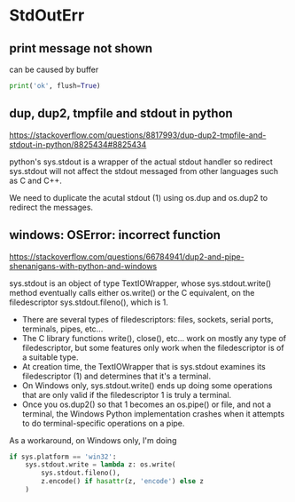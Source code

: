 # StdOutErr

## print message not shown
can be caused by buffer
```py
print('ok', flush=True)
```

## dup, dup2, tmpfile and stdout in python
https://stackoverflow.com/questions/8817993/dup-dup2-tmpfile-and-stdout-in-python/8825434#8825434

python's sys.stdout is a wrapper of the actual stdout handler so redirect sys.stdout will not affect the stdout messaged from other languages such as C and C++.

We need to duplicate the acutal stdout (1) using os.dup and os.dup2 to redirect the messages.

## windows: OSError: incorrect function
https://stackoverflow.com/questions/66784941/dup2-and-pipe-shenanigans-with-python-and-windows

sys.stdout is an object of type TextIOWrapper, whose sys.stdout.write() method eventually calls either os.write() or the C equivalent, on the filedescriptor sys.stdout.fileno(), which is 1.

- There are several types of filedescriptors: files, sockets, serial ports, terminals, pipes, etc...
- The C library functions write(), close(), etc... work on mostly any type of filedescriptor, but some features only work when the filedescriptor is of a suitable type.
- At creation time, the TextIOWrapper that is sys.stdout examines its filedescriptor (1) and determines that it's a terminal.
- On Windows only, sys.stdout.write() ends up doing some operations that are only valid if the filedescriptor 1 is truly a terminal.
- Once you os.dup2() so that 1 becomes an os.pipe() or file, and not a terminal, the Windows Python implementation crashes when it attempts to do terminal-specific operations on a pipe.

As a workaround, on Windows only, I'm doing
```py
if sys.platform == 'win32':
    sys.stdout.write = lambda z: os.write(
        sys.stdout.fileno(),
        z.encode() if hasattr(z, 'encode') else z
    )
```
